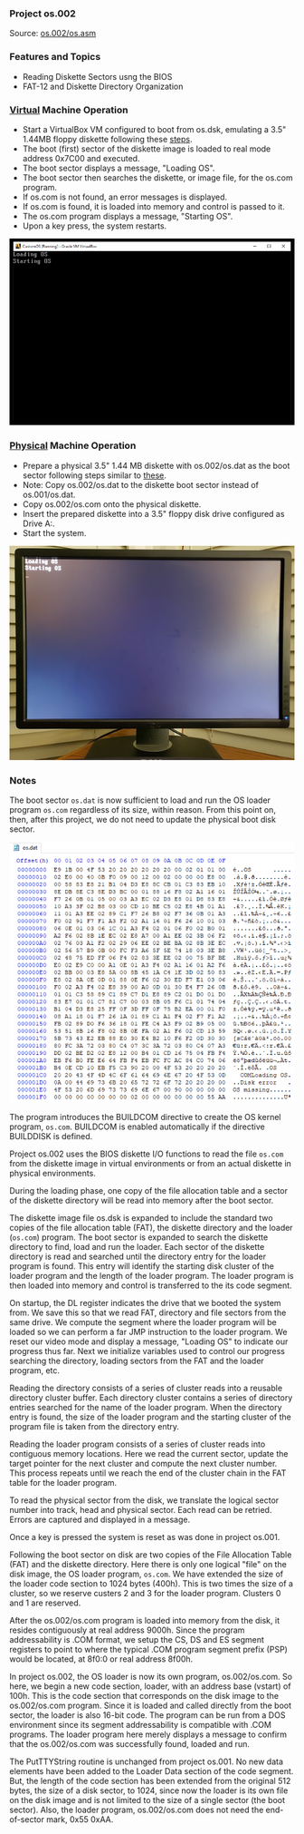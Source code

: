 ### Project os.002
Source: [os.002/os.asm](../os.002/os.asm)

### Features and Topics
- Reading Diskette Sectors usng the BIOS
- FAT-12 and Diskette Directory Organization

### [Virtual](VIRTUAL.md) Machine Operation
- Start a VirtualBox VM configured to boot from os.dsk, emulating a 3.5" 1.44MB floppy diskette following these [steps](VIRTUAL.md).
- The boot (first) sector of the diskette image is loaded to real mode address 0x7C00 and executed.
- The boot sector displays a message, "Loading OS".
- The boot sector then searches the diskette, or image file, for the <span>os.com</span> program.
- If <span>os.com</span> is not found, an error messages is displayed.
- If <span>os.com</span> is found, it is loaded into memory and control is passed to it.
- The <span>os.com</span> program displays a message, "Starting OS".
- Upon a key press, the system restarts.

<img src="../images/os002_VirtualBox_001.PNG" width="640"/>

### [Physical](PHYSICAL.md) Machine Operation
- Prepare a physical 3.5" 1.44 MB diskette with os.002/os.dat as the boot sector following steps similar to [these](PHYSICAL.md).
- Note: Copy os.002/os.dat to the diskette boot sector instead of os.001/os.dat.
- Copy os.002/os.com onto the physical diskette.
- Insert the prepared diskette into a 3.5" floppy disk drive configured as Drive A:.
- Start the system.

<img src="../images/os002_Boot_001.jpg"/>

### Notes
The boot sector ```os.dat``` is now sufficient to load and run the OS loader program ```os.com``` regardless of its size, within reason. From this point on, then, after this project, we do not need to update the physical boot disk sector.

<img src="../images/os002_bootsector_001.PNG" width="640"/>

The program introduces the BUILDCOM directive to create the OS kernel program, ```os.com```. BUILDCOM is enabled automatically if the directive BUILDDISK is defined.

Project os.002 uses the BIOS diskette I/O functions to read the file ```os.com``` from the diskette image in virtual environments or from an actual diskette in physical environments.

During the loading phase, one copy of the file allocation table and a sector of the diskette directory will be read into memory after the boot sector.

The diskette image file os.dsk is expanded to include the standard two copies of the file allocation table (FAT), the diskette directory and the loader (```os.com```) program. The boot sector is expanded to search the diskette directory to find, load and run the loader. Each sector of the diskette directory is read and searched until the directory entry for the loader program is found. This entry will identify the starting disk cluster of the loader program and the length of the loader program. The loader program is then loaded into memory and control is transferred to the its code segment. 

On startup, the DL register indicates the drive that we booted the system from. We save this so that we read FAT, directory and file sectors from the same drive. We compute the segment where the loader program will be loaded so we can perform a far JMP instruction to the loader program. We reset our video mode and display a message, "Loading OS" to indicate our progress thus far. Next we initialize variables used to control our progress searching the directory, loading sectors from the FAT and the loader program, etc.

Reading the directory consists of a series of cluster reads into a reusable directory cluster buffer. Each directory cluster contains a series of directory entries searched for the name of the loader program. When the directory entry is found, the size of the loader program and the starting cluster of the program file is taken from the directory entry.

Reading the loader program consists of a series of cluster reads into contiguous memory locations. Here we read the current sector, update the target pointer for the next cluster and compute the next cluster number. This process repeats until we reach the end of the cluster chain in the FAT table for the loader program.

To read the physical sector from the disk, we translate the logical sector number into track, head and physical sector. Each read can be retried. Errors are captured and displayed in a message.

Once a key is pressed the system is reset as was done in project os.001.

Following the boot sector on disk are two copies of the File Allocation Table (FAT) and the diskette directory. Here there is only one logical "file" on the disk image, the OS loader program, ```os.com```. We have extended the size of the loader code section to 1024 bytes (400h). This is two times the size of a cluster, so we reserve custers 2 and 3 for the loader program. Clusters 0 and 1 are reserved.

After the os.002/os.com program is loaded into memory from the disk, it resides contiguously at real address 9000h. Since the program addressability is .COM format, we setup the CS, DS and ES segment registers to point to where the typical .COM program segment prefix (PSP) would be located, at 8f0:0 or real address 8f00h. 

In project os.002, the OS loader is now its own program, os.002/os.com. So here, we begin a new code section, loader, with an address base (vstart) of 100h. This is the code section that corresponds on the disk image to the os.002/os.com program. Since it is loaded and called directly from the boot sector, the loader is also 16-bit code. The program can be run from a DOS environment since its segment addressability is compatible with .COM programs. The loader program here merely displays a message to confirm that the os.002/os.com was successfully found, loaded and run.

The PutTTYString routine is unchanged from project os.001. No new data elements have been added to the Loader Data section of the code segment. But, the length of the code section has been extended from the original 512 bytes, the size of a disk sector, to 1024, since now the loader is its own file on the disk image and is not limited to the size of a single sector (the boot sector). Also, the loader program, os.002/os.com does not need the end-of-sector mark, 0x55 0xAA.
